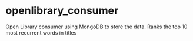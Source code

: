 # openlibrary_consumer
Open Library consumer using MongoDB to store the data. Ranks the top 10 most recurrent words in titles
